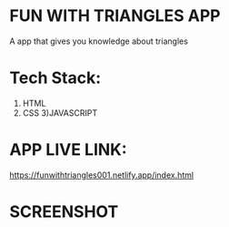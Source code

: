 # FUN WITH TRIANGLES APP
A app that gives you knowledge about triangles

# Tech Stack:
1) HTML
2) CSS
3)JAVASCRIPT

# APP LIVE LINK:
https://funwithtriangles001.netlify.app/index.html
# SCREENSHOT


